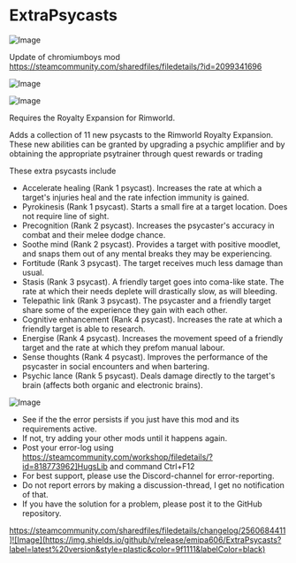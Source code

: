 # ExtraPsycasts

![Image](https://i.imgur.com/buuPQel.png)

Update of chromiumboys mod
https://steamcommunity.com/sharedfiles/filedetails/?id=2099341696

![Image](https://i.imgur.com/pufA0kM.png)

	
![Image](https://i.imgur.com/Z4GOv8H.png)

Requires the Royalty Expansion for Rimworld.

Adds a collection of 11 new psycasts to the Rimworld Royalty Expansion. These new abilities can be granted by upgrading a psychic amplifier and by obtaining the appropriate psytrainer through quest rewards or trading

These extra psycasts include

- Accelerate healing (Rank 1 psycast). Increases the rate at which a target's injuries heal and the rate infection immunity is gained.
- Pyrokinesis (Rank 1 psycast). Starts a small fire at a target location. Does not require line of sight.
- Precognition (Rank 2 psycast). Increases the psycaster's accuracy in combat and their melee dodge chance.
- Soothe mind (Rank 2 psycast). Provides a target with positive moodlet, and snaps them out of any mental breaks they may be experiencing.
- Fortitude (Rank 3 psycast). The target receives much less damage than usual.
- Stasis (Rank 3 psycast). A friendly target goes into coma-like state. The rate at which their needs deplete will drastically slow, as will bleeding.
- Telepathic link (Rank 3 psycast). The psycaster and a friendly target share some of the experience they gain with each other.
- Cognitive enhancement (Rank 4 psycast). Increases the rate at which a friendly target is able to research.
- Energise (Rank 4 psycast). Increases the movement speed of a friendly target and the rate at which they prefom manual labour.
- Sense thoughts (Rank 4 psycast). Improves the performance of the psycaster in social encounters and when bartering.
- Psychic lance (Rank 5 psycast). Deals damage directly to the target's brain (affects both organic and electronic brains).

![Image](https://i.imgur.com/PwoNOj4.png)



-  See if the the error persists if you just have this mod and its requirements active.
-  If not, try adding your other mods until it happens again.
-  Post your error-log using https://steamcommunity.com/workshop/filedetails/?id=818773962]HugsLib and command Ctrl+F12
-  For best support, please use the Discord-channel for error-reporting.
-  Do not report errors by making a discussion-thread, I get no notification of that.
-  If you have the solution for a problem, please post it to the GitHub repository.



https://steamcommunity.com/sharedfiles/filedetails/changelog/2560684411]![Image](https://img.shields.io/github/v/release/emipa606/ExtraPsycasts?label=latest%20version&style=plastic&color=9f1111&labelColor=black)

